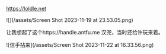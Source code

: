 https://loldle.net

![](/assets/Screen Shot 2023-11-19 at 23.53.05.png)

让我想起了这个https://handle.antfu.me 汉兜，当时还给许玩来着。

![信手拈来](/assets/Screen Shot 2023-11-22 at 16.33.56.png)